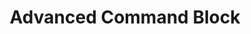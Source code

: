 ---
id: advanced-command-block
title: Advanced Command Block
sidebar_position: 1
slug: advanced-command-block
tags:
  - Tutorial
  - Command Block
description: Command block lanjutan
---